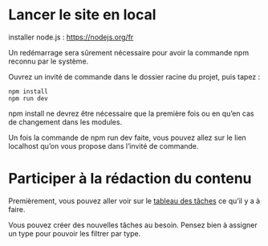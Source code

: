 # Lancer le site en local

installer node.js : https://nodejs.org/fr

Un redémarrage sera sûrement nécessaire pour avoir la commande npm reconnu par le système.

Ouvrez un invité de commande dans le dossier racine du projet, puis tapez :

    npm install
    npm run dev

npm install ne devrez être nécessaire que la première fois ou en qu’en cas de changement dans les modules.

Un fois la commande de npm run dev faite, vous pouvez allez sur le lien localhost qu’on vous propose dans l’invité de commande.

# Participer à la rédaction du contenu

Premièrement, vous pouvez aller voir sur le [tableau des tâches](https://github.com/orgs/DreamTrad/projects/3) ce qu’il y a à faire.

Vous pouvez créer des nouvelles tâches au besoin. Pensez bien à assigner un type pour pouvoir les filtrer par type.


